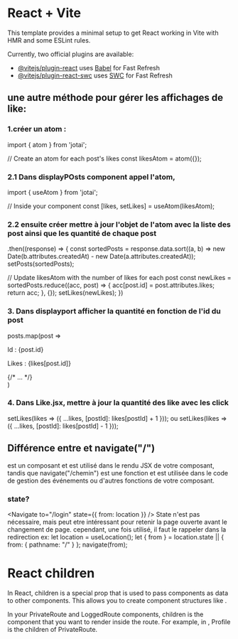 # React + Vite

This template provides a minimal setup to get React working in Vite with HMR and some ESLint rules.

Currently, two official plugins are available:

- [@vitejs/plugin-react](https://github.com/vitejs/vite-plugin-react/blob/main/packages/plugin-react/README.md) uses [Babel](https://babeljs.io/) for Fast Refresh
- [@vitejs/plugin-react-swc](https://github.com/vitejs/vite-plugin-react-swc) uses [SWC](https://swc.rs/) for Fast Refresh


## une autre méthode pour gérer les affichages de like:
### 1.créer un atom :
import { atom } from 'jotai';

// Create an atom for each post's likes
const likesAtom = atom({});

### 2.1 Dans displayPOsts component appel l'atom, 
import { useAtom } from 'jotai';

// Inside your component
const [likes, setLikes] = useAtom(likesAtom);
### 2.2 ensuite créer mettre à jour l'objet de l'atom avec la liste des post ainsi que les quantité de chaque post
.then((response) => {
  const sortedPosts = response.data.sort((a, b) => new Date(b.attributes.createdAt) - new Date(a.attributes.createdAt));
  setPosts(sortedPosts);

  // Update likesAtom with the number of likes for each post
  const newLikes = sortedPosts.reduce((acc, post) => {
    acc[post.id] = post.attributes.likes;
    return acc;
  }, {});
  setLikes(newLikes);
})

### 3. Dans displayport afficher la quantité en fonction de l'id du post
posts.map(post => 
  <div key={post.id}>
    <p>Id : {post.id}</p>
    <p>Likes : {likes[post.id]}</p>
    {/* ... */}
  </div>
)

### 4. Dans Like.jsx, mettre à jour la quantité des like avec les click
  setLikes(likes => ({ ...likes, [postId]: likes[postId] + 1 }));
  ou 
  setLikes(likes => ({ ...likes, [postId]: likes[postId] - 1 }));


## Différence entre <Navigate/> et navigate("/")
<Navigate/> est un composant et est utilisé dans le rendu JSX de votre composant, tandis que navigate("/chemin") est une fonction et est utilisée dans le code de gestion des événements ou d'autres fonctions de votre composant.

### state?
<Navigate to="/login" state={{ from: location }} />
State n'est pas nécessaire, mais peut etre intéressant pour retenir la page ouverte avant le changement de page.
cependant, une fois utilisé, il faut le rappeler dans la redirection ex:
let location = useLocation();
let { from } = location.state || { from: { pathname: "/" } };
navigate(from);

# React children
In React, children is a special prop that is used to pass components as data to other components. This allows you to create component structures like <Parent><Child /></Parent>.

In your PrivateRoute and LoggedRoute components, children is the component that you want to render inside the route. For example, in <PrivateRoute><Profile /></PrivateRoute>, Profile is the children of PrivateRoute.